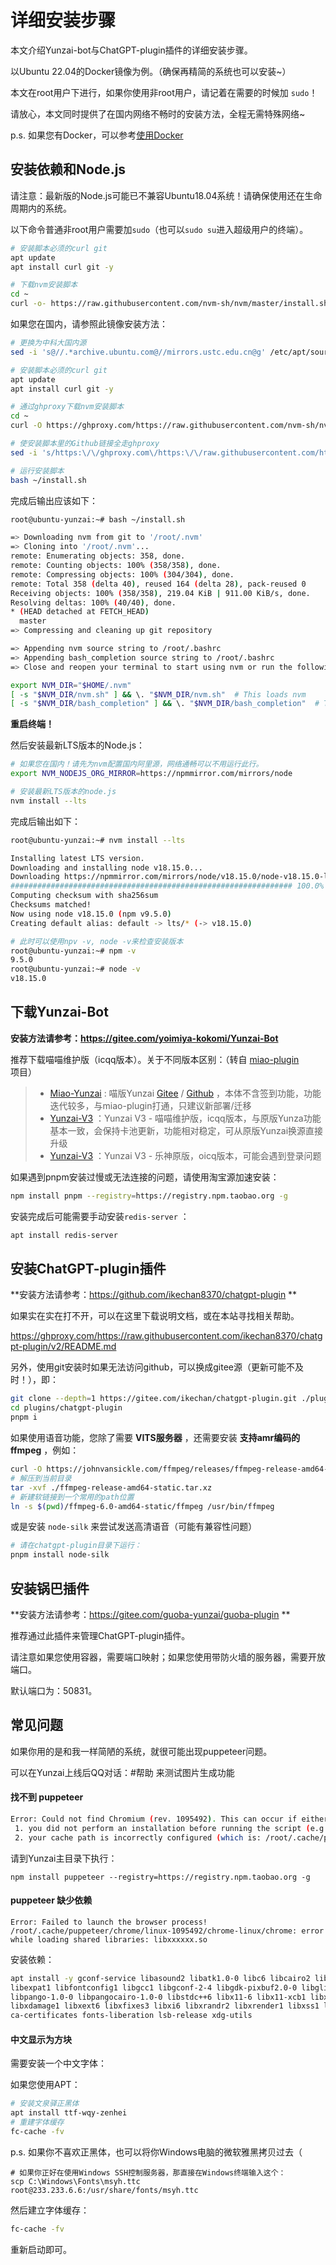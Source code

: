 # 详细安装步骤

本文介绍Yunzai-bot与ChatGPT-plugin插件的详细安装步骤。

以Ubuntu 22.04的Docker镜像为例。（确保再精简的系统也可以安装~）

本文在root用户下进行，如果你使用非root用户，请记着在需要的时候加 `sudo`！

请放心，本文同时提供了在国内网络不畅时的安装方法，全程无需特殊网络~

p.s. 如果您有Docker，可以参考[使用Docker](/guide/docker)



## 安装依赖和Node.js

请注意：最新版的Node.js可能已不兼容Ubuntu18.04系统！请确保使用还在生命周期内的系统。

以下命令普通非root用户需要加`sudo`（也可以`sudo su`进入超级用户的终端）。

```bash
# 安装脚本必须的curl git
apt update 
apt install curl git -y

# 下载nvm安装脚本
cd ~
curl -o- https://raw.githubusercontent.com/nvm-sh/nvm/master/install.sh | bash
```

如果您在国内，请参照此镜像安装方法：

```bash
# 更换为中科大国内源
sed -i 's@//.*archive.ubuntu.com@//mirrors.ustc.edu.cn@g' /etc/apt/sources.list

# 安装脚本必须的curl git
apt update 
apt install curl git -y

# 通过ghproxy下载nvm安装脚本
cd ~
curl -O https://ghproxy.com/https://raw.githubusercontent.com/nvm-sh/nvm/master/install.sh

# 使安装脚本里的Github链接全走ghproxy
sed -i 's/https:\/\/ghproxy.com\/https:\/\/raw.githubusercontent.com/https:\/\/raw.githubusercontent.com/' ~/install.sh

# 运行安装脚本
bash ~/install.sh
```

完成后输出应该如下：

```bash
root@ubuntu-yunzai:~# bash ~/install.sh

=> Downloading nvm from git to '/root/.nvm'
=> Cloning into '/root/.nvm'...
remote: Enumerating objects: 358, done.
remote: Counting objects: 100% (358/358), done.
remote: Compressing objects: 100% (304/304), done.
remote: Total 358 (delta 40), reused 164 (delta 28), pack-reused 0
Receiving objects: 100% (358/358), 219.04 KiB | 911.00 KiB/s, done.
Resolving deltas: 100% (40/40), done.
* (HEAD detached at FETCH_HEAD)
  master
=> Compressing and cleaning up git repository

=> Appending nvm source string to /root/.bashrc
=> Appending bash_completion source string to /root/.bashrc
=> Close and reopen your terminal to start using nvm or run the following to use it now:

export NVM_DIR="$HOME/.nvm"
[ -s "$NVM_DIR/nvm.sh" ] && \. "$NVM_DIR/nvm.sh"  # This loads nvm
[ -s "$NVM_DIR/bash_completion" ] && \. "$NVM_DIR/bash_completion"  # This loads nvm bash_completion

```

**重启终端！**

然后安装最新LTS版本的Node.js：

```bash
# 如果您在国内！请先为nvm配置国内阿里源，网络通畅可以不用运行此行。
export NVM_NODEJS_ORG_MIRROR=https://npmmirror.com/mirrors/node

# 安装最新LTS版本的node.js
nvm install --lts
```

完成后输出如下：

```bash
root@ubuntu-yunzai:~# nvm install --lts

Installing latest LTS version.
Downloading and installing node v18.15.0...
Downloading https://npmmirror.com/mirrors/node/v18.15.0/node-v18.15.0-linux-x64.tar.gz...
############################################################### 100.0%
Computing checksum with sha256sum
Checksums matched!
Now using node v18.15.0 (npm v9.5.0)
Creating default alias: default -> lts/* (-> v18.15.0)

# 此时可以使用npv -v, node -v来检查安装版本
root@ubuntu-yunzai:~# npm -v
9.5.0
root@ubuntu-yunzai:~# node -v
v18.15.0
```



## 下载Yunzai-Bot

**安装方法请参考：https://gitee.com/yoimiya-kokomi/Yunzai-Bot**

推荐下载喵喵维护版（icqq版本）。关于不同版本区别：（转自 [miao-plugin](https://gitee.com/yoimiya-kokomi/miao-plugin) 项目）

>
> - [Miao-Yunzai](https://gitee.com/yoimiya-kokomi/Miao-Yunzai) : 喵版Yunzai [Gitee](https://gitee.com/yoimiya-kokomi/Miao-Yunzai) / [Github](https://github.com/yoimiya-kokomi/Miao-Yunzai) ，本体不含签到功能，功能迭代较多，与miao-plugin打通，只建议新部署/迁移
> - [Yunzai-V3](https://gitee.com/yoimiya-kokomi/Yunzai-Bot) ：Yunzai V3 - 喵喵维护版，icqq版本，与原版Yunza功能基本一致，会保持卡池更新，功能相对稳定，可从原版Yunzai换源直接升级
> - [Yunzai-V3](https://gitee.com/Le-niao/Yunzai-Bot) ：Yunzai V3 - 乐神原版，oicq版本，可能会遇到登录问题

如果遇到pnpm安装过慢或无法连接的问题，请使用淘宝源加速安装：

```bash
npm install pnpm --registry=https://registry.npm.taobao.org -g
```

安装完成后可能需要手动安装`redis-server` ：

```bash
apt install redis-server
```



## 安装ChatGPT-plugin插件 

**安装方法请参考：https://github.com/ikechan8370/chatgpt-plugin **

如果实在实在打不开，可以在这里下载说明文档，或在本站寻找相关帮助。

https://ghproxy.com/https://raw.githubusercontent.com/ikechan8370/chatgpt-plugin/v2/README.md

另外，使用git安装时如果无法访问github，可以换成gitee源（更新可能不及时！），即：

```bash
git clone --depth=1 https://gitee.com/ikechan/chatgpt-plugin.git ./plugins/chatgpt-plugin/
cd plugins/chatgpt-plugin
pnpm i
```

如果使用语音功能，您除了需要 **VITS服务器** ，还需要安装 **支持amr编码的ffmpeg** ，例如：

```bash
curl -O https://johnvansickle.com/ffmpeg/releases/ffmpeg-release-amd64-static.tar.xz
# 解压到当前目录
tar -xvf ./ffmpeg-release-amd64-static.tar.xz
# 新建软链接到一个常用的path位置
ln -s $(pwd)/ffmpeg-6.0-amd64-static/ffmpeg /usr/bin/ffmpeg
```

或是安装 `node-silk` 来尝试发送高清语音（可能有兼容性问题）

```bash
# 请在chatgpt-plugin目录下运行：
pnpm install node-silk
```



## 安装锅巴插件

**安装方法请参考：https://gitee.com/guoba-yunzai/guoba-plugin **

推荐通过此插件来管理ChatGPT-plugin插件。

请注意如果您使用容器，需要端口映射；如果您使用带防火墙的服务器，需要开放端口。

默认端口为：50831。



## 常见问题

如果你用的是和我一样简陋的系统，就很可能出现puppeteer问题。

可以在Yunzai上线后QQ对话：#帮助 来测试图片生成功能

#### 找不到 puppeteer

```bash
Error: Could not find Chromium (rev. 1095492). This can occur if either
 1. you did not perform an installation before running the script (e.g. `npm install`) or
 2. your cache path is incorrectly configured (which is: /root/.cache/puppeteer).
```

请到Yunzai主目录下执行：

``` 
npm install puppeteer --registry=https://registry.npm.taobao.org -g
```

#### puppeteer 缺少依赖

``` 
Error: Failed to launch the browser process!
/root/.cache/puppeteer/chrome/linux-1095492/chrome-linux/chrome: error while loading shared libraries: libxxxxxx.so
```

安装依赖：

``` bash
apt install -y gconf-service libasound2 libatk1.0-0 libc6 libcairo2 libcups2 libdbus-1-3 \
libexpat1 libfontconfig1 libgcc1 libgconf-2-4 libgdk-pixbuf2.0-0 libglib2.0-0 libgtk-3-0 libnspr4 \
libpango-1.0-0 libpangocairo-1.0-0 libstdc++6 libx11-6 libx11-xcb1 libxcb1 libxcomposite1 libxcursor1 \
libxdamage1 libxext6 libxfixes3 libxi6 libxrandr2 libxrender1 libxss1 libxtst6 libgbm-dev libnss3 \
ca-certificates fonts-liberation lsb-release xdg-utils
```

#### 中文显示为方块

需要安装一个中文字体：

如果您使用APT：

```bash
# 安装文泉驿正黑体
apt install ttf-wqy-zenhei
# 重建字体缓存
fc-cache -fv
```

p.s. 如果你不喜欢正黑体，也可以将你Windows电脑的微软雅黑拷贝过去（

``` shell
# 如果你正好在使用Windows SSH控制服务器，那直接在Windows终端输入这个：
scp C:\Windows\Fonts\msyh.ttc root@233.233.6.6:/usr/share/fonts/msyh.ttc
```

然后建立字体缓存：

```bash
fc-cache -fv
```

重新启动即可。



